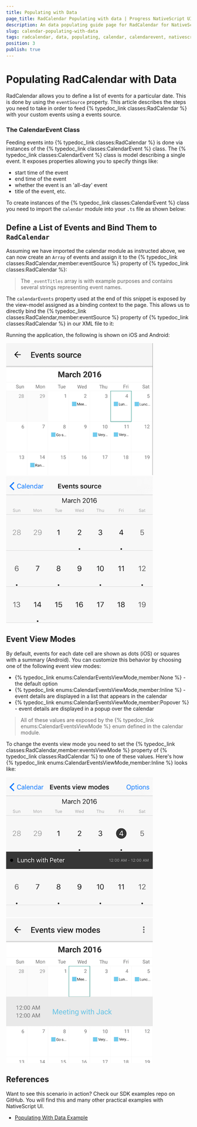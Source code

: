 ```yaml
---
title: Populating with Data
page_title: RadCalendar Populating with data | Progress NativeScript UI Documentation
description: An data populating guide page for RadCalendar for NativeScript.
slug: calendar-populating-with-data
tags: radcalendar, data, populating, calendar, calendarevent, nativescript, professional, ui
position: 3
publish: true
---
```


# Populating RadCalendar with Data
RadCalendar allows you to define a list of events for a particular date. This is done by using the `eventSource` property. This article describes the steps you need to take in order to feed {% typedoc_link classes:RadCalendar %} with your custom events using a events source.

### The CalendarEvent Class
Feeding events into {% typedoc_link classes:RadCalendar %} is done via instances of the {% typedoc_link classes:CalendarEvent %} class. The {% typedoc_link classes:CalendarEvent %} class is model describing a single event. It exposes properties allowing you to specify things like:

- start time of the event
- end time of the event
- whether the event is an 'all-day' event
- title of the event, etc.

To create instances of the {% typedoc_link classes:CalendarEvent %} class you need to import the `calendar` module into your `.ts` file as shown below:

<snippet id='calendar-calendar-require'/>

## Define a List of Events and Bind Them to `RadCalendar`
Assuming we have imported the calendar module as instructed above, we can now create an `Array` of events and assign it to the {% typedoc_link classes:RadCalendar,member:eventSource %} property of {% typedoc_link classes:RadCalendar %}:

<snippet id='calendar-calendar-event-instance'/>

> The `_eventTitles` array is with example purposes and contains several strings representing event names.

The `calendarEvents` property used at the end of this snippet is exposed by the view-model assigned as a binding context to the page. This allows us to directly bind the {% typedoc_link classes:RadCalendar,member:eventSource %} property of {% typedoc_link classes:RadCalendar %} in our XML file to it:

<snippet id='event-source-binding-xml'/>

Running the application, the following is shown on iOS and Android:

![TelerikUI-RadCalendar-Populating-With-Data](../../img/ns_ui/calendar-populating-with-data_android.png "iOS") ![TelerikUI-RadCalendar-Populating-With-Data](../../img/ns_ui/calendar-populating-with-data_ios.png "Android")

## Event View Modes
By default, events for each date cell are shown as dots (iOS) or squares with a summary (Android). You can customize this behavior by choosing one of the following event view modes:

- {% typedoc_link enums:CalendarEventsViewMode,member:None %} - the default option
- {% typedoc_link enums:CalendarEventsViewMode,member:Inline %} - event details are displayed in a list that appears in the calendar
- {% typedoc_link enums:CalendarEventsViewMode,member:Popover %} - event details are displayed in a popup over the calendar

> All of these values are exposed by the {% typedoc_link enums:CalendarEventsViewMode %} enum defined in the calendar module.

To change the events view mode you need to set the {% typedoc_link classes:RadCalendar,member:eventsViewMode %} property of {% typedoc_link classes:RadCalendar %} to one of these values. Here's how {% typedoc_link enums:CalendarEventsViewMode,member:Inline %} looks like:

![TelerikUI-RadCalendar-Event-View-Modes](../../img/ns_ui/calendar-event-view-modes_ios.png "iOS")  ![TelerikUI-RadCalendar-Event-View-Modes](../../img/ns_ui/calendar-event-view-modes_android.png "Android")

## References
Want to see this scenario in action?
Check our SDK examples repo on GitHub. You will find this and many other practical examples with NativeScript UI.

* [Populating With Data Example](https://github.com/telerik/nativescript-ui-samples/tree/master/calendar/app/calendar/populating-with-data)

